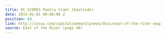 ```yaml
---
title: DC SCORES Poetry Slam! (Eastside)
date: 2015-01-01 00:00:00 Z
position: 64
link: http://issuu.com/capitalcommunitynews/docs/east-of-the-river-magazine-january-_b4a82e39c1db9b
source: East of the River (page 40)
---
```


